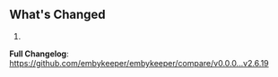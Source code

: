 ## What's Changed

1.

**Full Changelog**: https://github.com/embykeeper/embykeeper/compare/v0.0.0...v2.6.19
